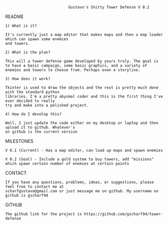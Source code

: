 								Gustavo's Shitty Tower Defense V 0.1
README

	1) What is it?

	It's currently just a map editor that makes maps and then a map loader which can spawn some enemies
	and towers. 

	2) What is the plan?

	This will a tower defense game developed by yours truly. The goal is to have a basic campaign, some basic graphics, and a variety of enemies and towers to choose from. Perhaps even a storyline. 

	3) How does it work?

	Tkinter is used to draw the objects and the rest is pretty much done with the standard python
	libraries. I'm a pretty abysmal coder and this is the first thing I've ever decided to really
	try and make into a polished project.

	4) How do I develop this?

	Well, I just update the code either on my desktop or laptop and then upload it to github. Whatever's
	on github is the current version

MILESTONES

	V 0.1 (Current) - Has a map editor, can load up maps and spawn enemies

	V 0.2 (Goal) - Include a gold system to buy towers, add "missions" which spawn certain number of enemies at certain points 


CONTACT

	If you have any questions, problems, ideas, or suggestions, please feel free to contact me at
	scharfgustavo@gmail.com or just message me on github. My username on github is gscharf94

GITHUB

	The github link for the project is https://github.com/gscharf94/tower-defense
